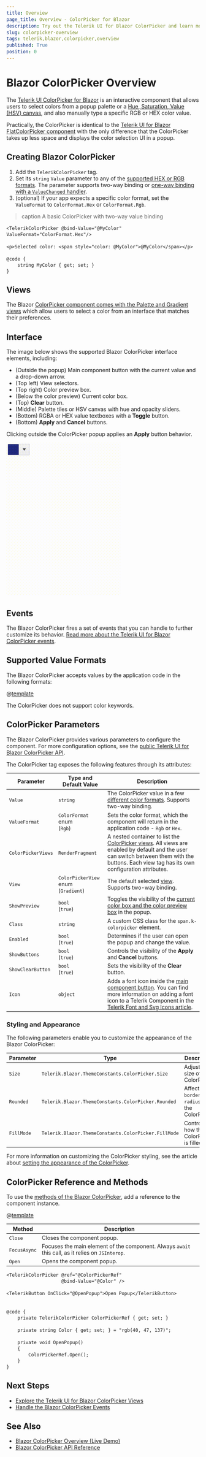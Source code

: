 ```yaml
---
title: Overview
page_title: Overview - ColorPicker for Blazor
description: Try out the Telerik UI for Blazor ColorPicker and learn more about its features and how to initialize the component and start using it in your application.  
slug: colorpicker-overview
tags: telerik,blazor,colorpicker,overview
published: True
position: 0
---
```


# Blazor ColorPicker Overview

The <a href="https://www.telerik.com/blazor-ui/colorpicker" target="_blank">Telerik UI ColorPicker for Blazor</a> is an interactive component that allows users to select colors from a popup palette or a [Hue, Saturation, Value (HSV) canvas](https://en.wikipedia.org/wiki/HSL_and_HSV), and also manually type a specific RGB or HEX color value.

Practically, the ColorPicker is identical to the [Telerik UI for Blazor FlatColorPicker component](slug://flatcolorpicker-overview) with the only difference that the ColorPicker takes up less space and displays the color selection UI in a popup.

## Creating Blazor ColorPicker


1. Add the `TelerikColorPicker` tag.
1. Set its `string` `Value` parameter to any of the [supported HEX or RGB formats](#supported-value-formats). The parameter supports two-way binding or [one-way binding with a `ValueChanged` handler](slug://colorpicker-events#valuechanged).
1. (optional) If your app expects a specific color format, set the `ValueFormat` to `ColorFormat.Hex` or `ColorFormat.Rgb`.

>caption A basic ColorPicker with two-way value binding

```CSHTML
<TelerikColorPicker @bind-Value="@MyColor" ValueFormat="ColorFormat.Hex"/>

<p>Selected color: <span style="color: @MyColor">@MyColor</span></p>

@code {
    string MyColor { get; set; }
}
```

## Views

The Blazor [ColorPicker component comes with the Palette and Gradient views](slug://colorpicker-views) which allow users to select a color from an interface that matches their preferences.

## Interface

The image below shows the supported Blazor ColorPicker interface elements, including:

* (Outside the popup) Main component button with the current value and a drop-down arrow.
* (Top left) View selectors.
* (Top right) Color preview box.
* (Below the color preview) Current color box.
* (Top) **Clear** button.
* (Middle) Palette tiles or HSV canvas with hue and opacity sliders.
* (Bottom) RGBA or HEX value textboxes with a **Toggle** button.
* (Bottom) **Apply** and **Cancel** buttons.

Clicking outside the ColorPicker popup applies an **Apply** button behavior.

![ColorPicker component](images/colorpicker-overview.gif)

## Events

The Blazor ColorPicker fires a set of events that you can handle to further customize its behavior. [Read more about the Telerik UI for Blazor ColorPicker events](slug://colorpicker-events).

## Supported Value Formats

The Blazor ColorPicker accepts values by the application code in the following formats:

@[template](/_contentTemplates/common/coloreditors.md#value-formats)

The ColorPicker does not support color keywords.

## ColorPicker Parameters

The Blazor ColorPicker provides various parameters to configure the component. For more configuration options, see the [public Telerik UI for Blazor ColorPicker API](/blazor-ui/api/Telerik.Blazor.Components.TelerikColorPicker).

The ColorPicker tag exposes the following features through its attributes:

| Parameter | Type and Default Value | Description |
| --- | --- | --- |
| `Value` | `string` | The ColorPicker value in a few [different color formats](#supported-value-formats). Supports two-way binding. |
| `ValueFormat` | `ColorFormat` enum <br /> (`Rgb`) | Sets the color format, which the component will return in the application code - `Rgb` or `Hex`. |
| `ColorPickerViews` | `RenderFragment` | A nested container to list the [ColorPicker views](slug://colorpicker-views). All views are enabled by default and the user can switch between them with the buttons. Each view tag has its own configuration attributes. |
| `View` | `ColorPickerView` enum <br /> (`Gradient`) | The default selected [view](slug://colorpicker-views). Supports two-way binding. |
| `ShowPreview` | `bool` <br /> (`true`) | Toggles the visibility of the [current color box and the color preview box](#interface) in the popup. |
| `Class` | `string` | A custom CSS class for the `span.k-colorpicker` element. |
| `Enabled` | `bool` <br /> (`true`) | Determines if the user can open the popup and change the value. |
| `ShowButtons` | `bool` <br /> (`true`) | Controls the visibility of the **Apply** and **Cancel** buttons. |
| `ShowClearButton` | `bool` <br /> (`true`) | Sets the visibility of the **Clear** button. |
| `Icon` | `object` | Adds a font icon inside the [main component button](#interface). You can find more information on adding a font icon to a Telerik Component in the [Telerik Font and Svg Icons article](slug://common-features-icons#icon-namespaces). |

### Styling and Appearance

The following parameters enable you to customize the appearance of the Blazor ColorPicker:

| Parameter | Type | Description |
| --- | --- | --- |
| `Size` | `Telerik.Blazor.ThemeConstants.ColorPicker.Size` | Adjusts the size of the ColorPicker. |
| `Rounded` | `Telerik.Blazor.ThemeConstants.ColorPicker.Rounded` | Affects the `border-radius` of the ColorPicker. |
| `FillMode` | `Telerik.Blazor.ThemeConstants.ColorPicker.FillMode` | Controls how the ColorPicker is filled. |

For more information on customizing the ColorPicker styling, see the article about [setting the appearance of the ColorPicker](slug://colorpicker-appearance).

## ColorPicker Reference and Methods

To use the [methods of the Blazor ColorPicker](/blazor-ui/api/Telerik.Blazor.Components.TelerikColorPicker), add a reference to the component instance.

@[template](/_contentTemplates/common/parameters-table-styles.md#table-layout)

| Method | Description |
| --- | --- |
| `Close` | Closes the component popup. |
| `FocusAsync` | Focuses the main element of the component. Always `await` this call, as it relies on `JSInterop`. |
| `Open` | Opens the component popup. |

````RAZOR
<TelerikColorPicker @ref="@ColorPickerRef"
                    @bind-Value="@Color" />

<TelerikButton OnClick="@OpenPopup">Open Popup</TelerikButton>


@code {
    private TelerikColorPicker ColorPickerRef { get; set; }

    private string Color { get; set; } = "rgb(40, 47, 137)";

    private void OpenPopup()
    {
        ColorPickerRef.Open();
    }
}
````

## Next Steps

* [Explore the Telerik UI for Blazor ColorPicker Views](slug://colorpicker-views)
* [Handle the Blazor ColorPicker Events](slug://colorpicker-events)

## See Also

* [Blazor ColorPicker Overview (Live Demo)](https://demos.telerik.com/blazor-ui/colorpicker/overview)
* [Blazor ColorPicker API Reference](/blazor-ui/api/Telerik.Blazor.Components.TelerikColorPicker)

